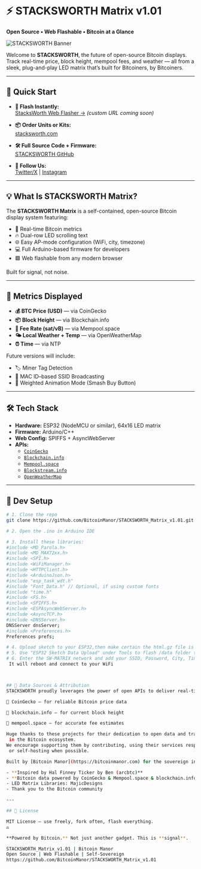 # ⚡ STACKSWORTH Matrix v1.01  
**Open Source • Web Flashable • Bitcoin at a Glance**

![STACKSWORTH Banner](https://github.com/YourUser/STACKSWORTH_Matrix_v1.01/raw/main/assets/stacksworth_banner.png)

Welcome to **STACKSWORTH**, the future of open-source Bitcoin displays.  
Track real-time price, block height, mempool fees, and weather — all from a sleek, plug-and-play LED matrix that’s built for Bitcoiners, by Bitcoiners.

---

## 🚀 Quick Start

- **🔌 Flash Instantly:**  
  [StacksWorth Web Flasher →](https://bitcoinmanor.github.io/BLOKDBIT_WebFlasher/) *(custom URL coming soon)*

- **📦 Order Units or Kits:**  
  [stacksworth.com](https://stacksworth.com)

- **🛠 Full Source Code + Firmware:**  
  [STACKSWORTH GitHub](https://github.com/BitcoinManor/STACKSWORTH_Matrix_v1.01)

- **🎉 Follow Us:**  
  [Twitter/X](https://x.com/BitcoinManor) | [Instagram](https://www.instagram.com/bitcoinmanor/)

---

## 💡 What Is STACKSWORTH Matrix?

The **STACKSWORTH Matrix** is a self-contained, open-source Bitcoin display system featuring:

- 🧠 Real-time Bitcoin metrics
- 🔥 Dual-row LED scrolling text
- 🌐 Easy AP-mode configuration (WiFi, city, timezone)
- 💻 Full Arduino-based firmware for developers
- 🟩 Web flashable from any modern browser

Built for signal, not noise.

---

## 🧱 Metrics Displayed

- **💰 BTC Price (USD)** — via CoinGecko  
- **📦 Block Height** — via Blockchain.info  
- **🚦 Fee Rate (sat/vB)** — via Mempool.space  
- **🌤 Local Weather + Temp** — via OpenWeatherMap  
- **⏰ Time** — via NTP

Future versions will include:
- 🏷️ Miner Tag Detection  
- 📶 MAC ID–based SSID Broadcasting  
- 🎲 Weighted Animation Mode (Smash Buy Button)

---

## 🛠 Tech Stack

- **Hardware:** ESP32 (NodeMCU or similar), 64x16 LED matrix
- **Firmware:** Arduino/C++  
- **Web Config:** SPIFFS + AsyncWebServer  
- **APIs:**
  - [`CoinGecko`](https://www.coingecko.com/en/api)
  - [`Blockchain.info`](https://blockchain.info)
  - [`Mempool.space`](https://mempool.space)
  - [`Blockstream.info`](https://blockstream.info)
  - [`OpenWeatherMap`](https://openweathermap.org)

---

## 🧰 Dev Setup

```bash
# 1. Clone the repo
git clone https://github.com/BitcoinManor/STACKSWORTH_Matrix_v1.01.git

# 2. Open the .ino in Arduino IDE

# 3. Install these libraries:
#include <MD_Parola.h>
#include <MD_MAX72xx.h>
#include <SPI.h>
#include <WiFiManager.h>
#include <HTTPClient.h>
#include <ArduinoJson.h>
#include "esp_task_wdt.h"
#include "Font_Data.h" // Optional, if using custom fonts
#include "time.h"
#include <FS.h>
#include <SPIFFS.h>
#include <ESPAsyncWebServer.h>
#include <AsyncTCP.h>
#include <DNSServer.h>
DNSServer dnsServer;
#include <Preferences.h>
Preferences prefs;

# 4. Upload sketch to your ESP32,then make certain the html.gz file is inside the data folder
# 5. Use "ESP32 Sketch Data Upload" under Tools to flash /data folder to SPIFFS
# 6. Enter the SW-MATRIX network and add your SSID, Password, City, TimeZone and hit the Save button.
 It will reboot and connect to your WiFi



## 🙏 Data Sources & Attribution
STACKSWORTH proudly leverages the power of open APIs to deliver real-time Bitcoin data:

💱 CoinGecko – for reliable Bitcoin price data

🧱 blockchain.info – for current block height

🚦 mempool.space – for accurate fee estimates

Huge thanks to these projects for their dedication to open data and transparency
 in the Bitcoin ecosystem.
We encourage supporting them by contributing, using their services respectfully,
 or self-hosting when possible.

Built by [Bitcoin Manor](https://bitcoinmanor.com) for the sovereign individual.

- **Inspired by Hal Finney Ticker by Ben (arcbtc)**
- **Bitcoin data powered by CoinGecko & Mempool.space & blockchain.info**.
- LED Matrix Libraries: MajicDesigns
- Thank you to the Bitcoin community

---

## 📜 License

MIT License — use freely, fork often, flash everything.
⚖️ 

**Powered by Bitcoin.** Not just another gadget. This is **signal**.

STACKSWORTH_Matrix_v1.01 | Bitcoin Manor
Open Source | Web Flashable | Self-Sovereign
https://github.com/BitcoinManor/STACKSWORTH_Matrix_v1.01

